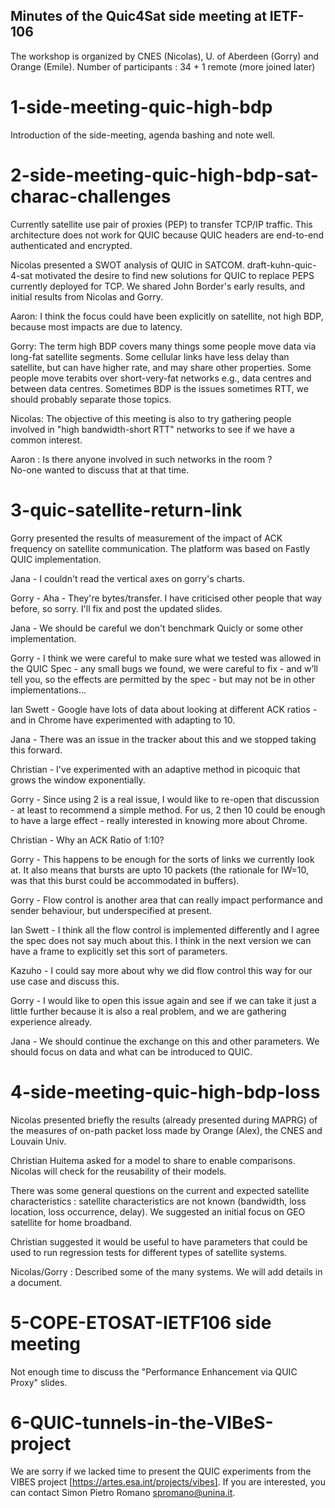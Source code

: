 ## Minutes of the Quic4Sat side meeting at IETF-106
The workshop is organized by CNES (Nicolas), U. of Aberdeen (Gorry) and Orange (Emile). 
Number of participants : 34 + 1 remote (more joined later)

# 1-side-meeting-quic-high-bdp 
Introduction of the side-meeting, agenda bashing and note well. 

# 2-side-meeting-quic-high-bdp-sat-charac-challenges

Currently satellite use pair of  proxies (PEP) to transfer TCP/IP traffic. 
This architecture does not work for QUIC because QUIC headers are end-to-end authenticated and encrypted.

Nicolas presented a SWOT analysis of QUIC in SATCOM. draft-kuhn-quic-4-sat motivated the desire to find new solutions for QUIC to replace PEPS currently deployed for TCP. We shared John Border's early results, and initial results from Nicolas and Gorry.

Aaron: I think the focus could have been explicitly on satellite, not high BDP, because most impacts are due to latency. 

Gorry: The term high BDP covers many things some people move data via long-fat satellite segments. Some cellular links have less delay than satellite, but can have higher rate, and may share other properties. Some people move terabits over short-very-fat networks e.g., data centres and between data centres. Sometimes BDP is the issues sometimes RTT, we should probably separate those topics.

Nicolas: The objective of this meeting is also to try gathering people involved in "high bandwidth-short RTT" networks to see if we have a common interest.

Aaron : Is there anyone involved in such networks in the room ?  
No-one wanted to discuss that at that time.

# 3-quic-satellite-return-link

Gorry presented the results of measurement of the impact of ACK frequency on satellite communication. The platform was based on Fastly QUIC implementation. 

Jana - I couldn't read the vertical axes on gorry's charts.

Gorry - Aha - They're bytes/transfer. I have criticised other people that way before, so sorry. I'll fix and post the updated slides.

Jana - We should be careful we don't benchmark Quicly or some other implementation.

Gorry - I think we were careful to make sure what we tested was allowed in the QUIC Spec - any small bugs we found, we were careful to  fix - and w’ll tell you, so the effects are permitted by the spec - but may not be in other implementations...

Ian Swett - Google have lots of data about looking at different ACK ratios - and in Chrome have experimented with adapting to 10.

Jana - There was an issue in the tracker about this and we stopped taking this forward.

Christian - I've experimented with an adaptive method in picoquic that grows the window exponentially.

Gorry - Since using 2 is a real issue, I would like to re-open that discussion - at least to recommend a simple method. For us, 2 then 10 could be enough to have a large effect - really interested in knowing more about Chrome.

Christian - Why an ACK Ratio of 1:10?

Gorry - This happens to be enough for the sorts of links we currently look at. It also means that bursts are upto 10 packets  (the rationale for IW=10, was that this burst could be accommodated in buffers).

Gorry - Flow control is another area that can really impact performance and sender behaviour, but underspecified at present.

Ian Swett - I think all the flow control is implemented differently and I agree the spec does not say much about this.  I think in the next version we can have a frame to explicitly set this sort of parameters.

Kazuho - I could say more about why we did flow control this way for our use case and discuss this.

Gorry - I would like to open this issue again and see if we can take it just a little further because it is also a real problem, and we are gathering experience already.

Jana - We should continue the exchange on this and other parameters. We should focus on data and what can be introduced to QUIC.

# 4-side-meeting-quic-high-bdp-loss

Nicolas presented briefly the results (already presented during MAPRG) of the measures of on-path packet loss made by Orange (Alex), the CNES and Louvain Univ.

Christian Huitema asked for a model to share to enable comparisons. Nicolas will check for the reusability of their models. 

There was some general questions on the current and expected satellite characteristics : satellite characteristics are not known (bandwidth, loss location, loss occurrence, delay). We suggested an initial focus on GEO satellite for home broadband.

Christian suggested it would be useful to have parameters that could be used to run regression tests for different types of satellite systems.

Nicolas/Gorry : Described some of the many systems. We will add details in a document. 

# 5-COPE-ETOSAT-IETF106 side meeting

Not enough time to discuss the "Performance Enhancement via QUIC Proxy" slides. 

# 6-QUIC-tunnels-in-the-VIBeS-project
We are sorry if we lacked time to present the QUIC experiments from the VIBES project [https://artes.esa.int/projects/vibes]. 
If you are interested, you can contact Simon Pietro Romano <spromano@unina.it>.
